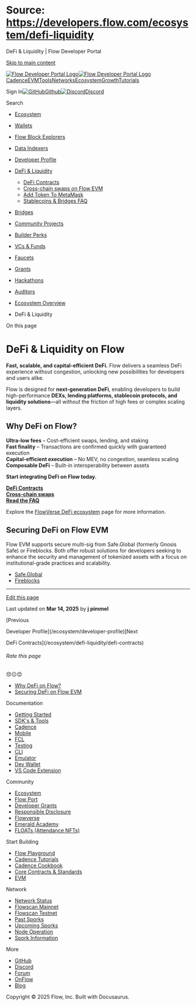 # Source: https://developers.flow.com/ecosystem/defi-liquidity

DeFi & Liquidity | Flow Developer Portal



[Skip to main content](#__docusaurus_skipToContent_fallback)

[![Flow Developer Portal Logo](/img/flow-docs-logo-dark.png)![Flow Developer Portal Logo](/img/flow-docs-logo-light.png)](/)[Cadence](/build/flow)[EVM](/evm/about)[Tools](/tools/flow-cli)[Networks](/networks/flow-networks)[Ecosystem](/ecosystem)[Growth](/growth)[Tutorials](/tutorials)

Sign In[![GitHub]()Github](https://github.com/onflow)[![Discord]()Discord](https://discord.gg/flow)

Search

* [Ecosystem](/ecosystem)
* [Wallets](/ecosystem/wallets)
* [Flow Block Explorers](/ecosystem/block-explorers)
* [Data Indexers](/ecosystem/data-indexers)
* [Developer Profile](/ecosystem/developer-profile)
* [DeFi & Liquidity](/ecosystem/defi-liquidity)

  + [DeFi Contracts](/ecosystem/defi-liquidity/defi-contracts)
  + [Cross-chain swaps on Flow EVM](/ecosystem/defi-liquidity/cross-chain-swaps)
  + [Add Token To MetaMask](/ecosystem/defi-liquidity/add-token-to-metamask)
  + [Stablecoins & Bridges FAQ](/ecosystem/defi-liquidity/faq)
* [Bridges](/ecosystem/bridges)
* [Community Projects](/ecosystem/projects)
* [Builder Perks](/ecosystem/builder-perks)
* [VCs & Funds](/ecosystem/vcs-and-funds)
* [Faucets](/ecosystem/faucets)
* [Grants](/ecosystem/grants)
* [Hackathons](/ecosystem/hackathons)
* [Auditors](/ecosystem/auditors)
* [Ecosystem Overview](/ecosystem/overview)

* DeFi & Liquidity

On this page

# DeFi & Liquidity on Flow

**Fast, scalable, and capital-efficient DeFi.** Flow delivers a seamless DeFi experience without congestion, unlocking new possibilities for developers and users alike.

Flow is designed for **next-generation DeFi**, enabling developers to build high-performance **DEXs, lending platforms, stablecoin protocols, and liquidity solutions**—all without the friction of high fees or complex scaling layers.

## Why DeFi on Flow?[​](#why-defi-on-flow "Direct link to Why DeFi on Flow?")

**Ultra-low fees** – Cost-efficient swaps, lending, and staking  
**Fast finality** – Transactions are confirmed quickly with guaranteed execution  
**Capital-efficient execution** – No MEV, no congestion, seamless scaling  
**Composable DeFi** – Built-in interoperability between assets

**Start integrating DeFi on Flow today.**

**[DeFi Contracts](/ecosystem/defi-liquidity/defi-contracts)**  
**[Cross-chain swaps](/ecosystem/defi-liquidity/cross-chain-swaps)**  
**[Read the FAQ](/ecosystem/defi-liquidity/faq)**

Explore the [FlowVerse DeFi ecosystem](https://www.flowverse.co/?categories=defi) page for more information.

## Securing DeFi on Flow EVM[​](#securing-defi-on-flow-evm "Direct link to Securing DeFi on Flow EVM")

Flow EVM supports secure multi-sig from Safe.Global (formerly Gnosis Safe) or Fireblocks. Both offer robust solutions for
developers seeking to enhance the security and management of tokenized assets with a focus on institutional-grade practices and scalability.

* [Safe.Global](https://safe.flow.com/)
* [Fireblocks](https://www.fireblocks.com/)

---

[Edit this page](https://github.com/onflow/docs/tree/main/docs/ecosystem/defi-liquidity/index.md)

Last updated on **Mar 14, 2025** by **j pimmel**

[Previous

Developer Profile](/ecosystem/developer-profile)[Next

DeFi Contracts](/ecosystem/defi-liquidity/defi-contracts)

###### Rate this page

😞😐😊

* [Why DeFi on Flow?](#why-defi-on-flow)
* [Securing DeFi on Flow EVM](#securing-defi-on-flow-evm)

Documentation

* [Getting Started](/build/getting-started/contract-interaction)
* [SDK's & Tools](/tools)
* [Cadence](https://cadence-lang.org/docs/)
* [Mobile](/build/guides/mobile/overview)
* [FCL](/tools/clients/fcl-js)
* [Testing](/build/smart-contracts/testing)
* [CLI](/tools/flow-cli)
* [Emulator](/tools/emulator)
* [Dev Wallet](https://github.com/onflow/fcl-dev-wallet)
* [VS Code Extension](/tools/vscode-extension)

Community

* [Ecosystem](/ecosystem)
* [Flow Port](https://port.onflow.org/)
* [Developer Grants](https://github.com/onflow/developer-grants)
* [Responsible Disclosure](https://flow.com/flow-responsible-disclosure)
* [Flowverse](https://www.flowverse.co/)
* [Emerald Academy](https://academy.ecdao.org/)
* [FLOATs (Attendance NFTs)](https://floats.city/)

Start Building

* [Flow Playground](https://play.flow.com/)
* [Cadence Tutorials](https://cadence-lang.org/docs/tutorial/first-steps)
* [Cadence Cookbook](https://open-cadence.onflow.org)
* [Core Contracts & Standards](/build/core-contracts)
* [EVM](/evm/about)

Network

* [Network Status](https://status.onflow.org/)
* [Flowscan Mainnet](https://flowdscan.io/)
* [Flowscan Testnet](https://testnet.flowscan.io/)
* [Past Sporks](/networks/node-ops/node-operation/past-sporks)
* [Upcoming Sporks](/networks/node-ops/node-operation/upcoming-sporks)
* [Node Operation](/networks/node-ops)
* [Spork Information](/networks/node-ops/node-operation/spork)

More

* [GitHub](https://github.com/onflow)
* [Discord](https://discord.gg/flow)
* [Forum](https://forum.onflow.org/)
* [OnFlow](https://onflow.org/)
* [Blog](https://flow.com/blog)

Copyright © 2025 Flow, Inc. Built with Docusaurus.